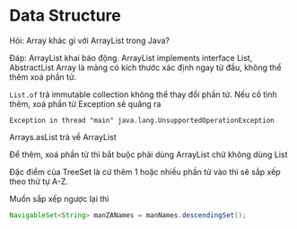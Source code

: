 # Data Structure


Hỏi: Array khác gì với ArrayList trong Java?

Đáp: ArrayList khai báo động.
ArrayList implements interface List, AbstractList
Array là mảng có kích thước xác định ngay từ đầu, không thể thêm xoá phần tử.

`List.of` trả immutable collection không thể thay đổi phần tử. Nếu cố tình thêm, xoá phần tử Exception sẽ quăng ra
```
Exception in thread "main" java.lang.UnsupportedOperationException
```
Arrays.asList trả về ArrayList

Để thêm, xoá phần tử thì bắt buộc phải dùng ArrayList<T> chứ không dùng List<T>

Đặc điểm của TreeSet là cứ thêm 1 hoặc nhiều phần tử vào thì sẽ sắp xếp theo thứ tự A-Z.

Muốn sắp xếp ngược lại thì
```java
NavigableSet<String> manZANames = manNames.descendingSet();
```

